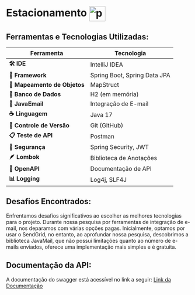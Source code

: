 # Estacionamento <img align="center" width="44" height="41" src="https://img.icons8.com/fluency/48/parking-meter.png" alt="parking-meter"/>

## Ferramentas e Tecnologias Utilizadas:

| Ferramenta                   | Tecnologia                   |
|------------------------------|------------------------------|
| **🛠 IDE**                   | IntelliJ IDEA                |
| **🚀 Framework**             | Spring Boot, Spring Data JPA |
| **🧩 Mapeamento de Objetos** | MapStruct                    |
| **💾 Banco de Dados**        | H2 (em memória)              |
| **📧 JavaEmail**             | Integração de E-mail         | 
| **☕ Linguagem**              | Java 17                      |
| **🔗 Controle de Versão**    | Git (GitHub)                 |
| **📋 Teste de API**          | Postman                      |
| **🔐 Segurança**             | Spring Security, JWT         |
| **🪶 Lombok**                | Biblioteca de Anotações      |
| **📜 OpenAPI**               | Documentação de API          |
| **📊 Logging**               | Log4j, SLF4J                 |

## Desafios Encontrados:

Enfrentamos desafios significativos ao escolher as melhores tecnologias para o projeto. Durante nossa pesquisa por
ferramentas de integração de e-mail, nos deparamos com várias opções pagas. Inicialmente, optamos por usar o SendGrid,
no entanto, ao aprofundar nossa pesquisa, descobrimos a biblioteca JavaMail, que não possui limitações quanto ao número
de e-mails enviados, oferece uma implementação mais simples e é gratuita.

## Documentação da API:

A documentação do swagger está acessível no link a
seguir: [Link da Documentação](http://localhost:8080/swagger-ui/index.html/)
